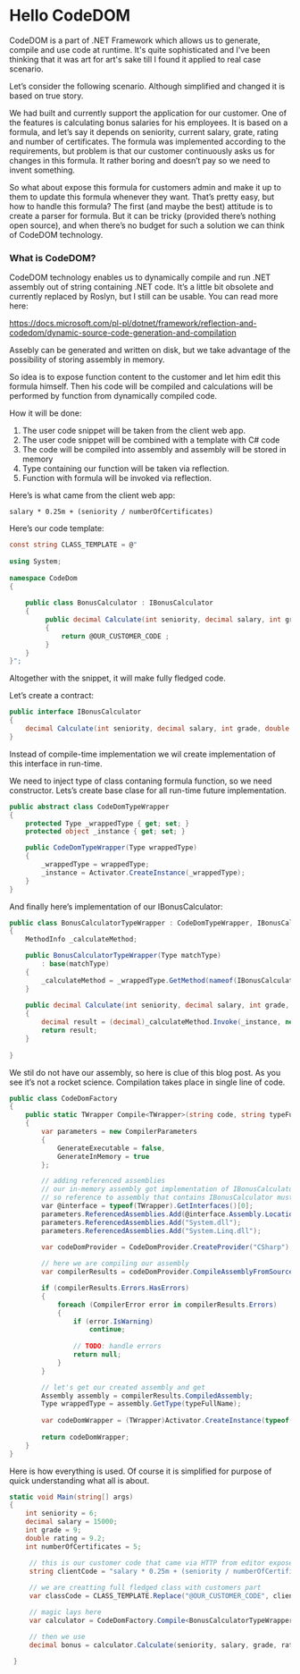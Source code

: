 ﻿# Hello CodeDOM

<!-- Id: codedom  -->
<!-- Categories: C# -->
<!-- Date: 20200319 -->

<!-- #header -->
CodeDOM is a part of .NET Framework which allows us to generate, compile and use code at runtime. It's quite sophisticated and I've been thinking that it was art for art's sake till I found it applied to real case scenario.
<!-- #endheader -->

Let’s consider the following scenario. Although simplified and changed it is based on true story.

We had built and currently support the application for our customer. One of the features is calculating bonus salaries for his employees.
It is based on a formula, and let’s say it depends on seniority, current salary, grate, rating and number of certificates. The formula was implemented according to the requirements, but problem is that our customer continuously asks us for changes in this formula. It rather boring and doesn’t pay so we need to invent something.

So what about expose this formula for customers admin and make it up to them to update this formula whenever they want. That’s pretty easy, but how to handle this formula?
The first (and maybe the best) attitude is to create a parser for formula. But it can be tricky (provided there’s nothing open source), and when there’s no budget for such a solution we can think of CodeDOM technology.

### What is CodeDOM?

CodeDOM technology enables us to dynamically compile and run .NET assembly out of string containing .NET code. It’s a little bit obsolete and currently replaced by Roslyn, but I still can be usable.  You can read more here:

https://docs.microsoft.com/pl-pl/dotnet/framework/reflection-and-codedom/dynamic-source-code-generation-and-compilation

Assebly can be generated and written on disk, but we take advantage of the possibility of storing assembly in memory.

So idea is to expose function content to the customer and let him edit this formula himself. Then his code will be compiled and calculations will be performed by function from dynamically compiled code.

How it will be done:

1. The user code snippet will be taken from the client web app.
2. The user code snippet will be combined with a template with C# code
3. The code will be compiled into assembly and assembly will be stored in memory
4. Type containing our function will be taken via reflection.
5. Function with formula will be invoked via reflection.

Here’s is what came from the client web app:

``` code
salary * 0.25m + (seniority / numberOfCertificates)
```

Here’s our code template:

``` csharp
const string CLASS_TEMPLATE = @"
 
using System;
 
namespace CodeDom
{
  
    public class BonusCalculator : IBonusCalculator
    {      
         public decimal Calculate(int seniority, decimal salary, int grade, double rating, int numberOfCertificates)
         {
             return @OUR_CUSTOMER_CODE ;
         }
    }
}";
```

Altogether with the snippet, it will make fully fledged code.

Let’s create a contract:

``` csharp
public interface IBonusCalculator
{
    decimal Calculate(int seniority, decimal salary, int grade, double rating, int numberOfCertificates);
}
```

Instead of compile-time implementation we  wil create implementation of this interface in run-time.

We need to inject type of class contaning formula function, so we need constructor. Lets’s create base clase for all run-time future implementation.

``` csharp
public abstract class CodeDomTypeWrapper
{
    protected Type _wrappedType { get; set; }
    protected object _instance { get; set; }

    public CodeDomTypeWrapper(Type wrappedType)
    {
        _wrappedType = wrappedType;
        _instance = Activator.CreateInstance(_wrappedType);
    }
}
```

And finally here’s implementation of our IBonusCalculator:

``` csharp
public class BonusCalculatorTypeWrapper : CodeDomTypeWrapper, IBonusCalculator
{
    MethodInfo _calculateMethod;

    public BonusCalculatorTypeWrapper(Type matchType)
        : base(matchType)
    {
        _calculateMethod = _wrappedType.GetMethod(nameof(IBonusCalculator.Calculate));
    }
    
    public decimal Calculate(int seniority, decimal salary, int grade, double rating, int numberOfCertificates)
    {
        decimal result = (decimal)_calculateMethod.Invoke(_instance, new object[] { seniority, salary, grade, rating, numberOfCertificates });       
        return result;
    }
  
}
```

We stil do not have our assembly, so here is clue of this blog post. As you see it’s not a rocket science. Compilation takes place in single line of code.

``` csharp
public class CodeDomFactory
{
    public static TWrapper Compile<TWrapper>(string code, string typeFullName) where TWrapper : CodeDomTypeWrapper
    {
        var parameters = new CompilerParameters
        {
            GenerateExecutable = false,
            GenerateInMemory = true
        };

        // adding referenced assemblies
        // our in-memory assembly got implementation of IBonusCalculator,
        // so reference to assembly that contains IBonusCalculator must be also added
        var @interface = typeof(TWrapper).GetInterfaces()[0];
        parameters.ReferencedAssemblies.Add(@interface.Assembly.Location);
        parameters.ReferencedAssemblies.Add("System.dll");
        parameters.ReferencedAssemblies.Add("System.Linq.dll");
         
        var codeDomProvider = CodeDomProvider.CreateProvider("CSharp");

        // here we are compiling our assembly
        var compilerResults = codeDomProvider.CompileAssemblyFromSource(parameters, code);

        if (compilerResults.Errors.HasErrors)
        {
            foreach (CompilerError error in compilerResults.Errors)
            {
                if (error.IsWarning)
                    continue;
                
                // TODO: handle errors
                return null;
            }
        }

        // let's get our created assembly and get
        Assembly assembly = compilerResults.CompiledAssembly;
        Type wrappedType = assembly.GetType(typeFullName);
        
        var codeDomWrapper = (TWrapper)Activator.CreateInstance(typeof(TWrapper), new object[] { wrappedType });
        
        return codeDomWrapper;
    }
}
```

Here is how everything is used. Of course it is simplified for purpose of quick understanding what all is about.

``` csharp
static void Main(string[] args)
{
    int seniority = 6;
    decimal salary = 15000;
    int grade = 9;
    double rating = 9.2;
    int numberOfCertificates = 5;

     // this is our customer code that came via HTTP from editor exposed to customer
     string clientCode = "salary * 0.25m + (seniority / numberOfCertificates)";
 
     // we are creatting full fledged class with customers part
     var classCode = CLASS_TEMPLATE.Replace("@OUR_CUSTOMER_CODE", clientCode);

     // magic lays here
     var calculator = CodeDomFactory.Compile<BonusCalculatorTypeWrapper>(classCode,"CodeDom.BonusCalculator");

     // then we use
     decimal bonus = calculator.Calculate(seniority, salary, grade, rating, numberOfCertificates);

 }
``` 

